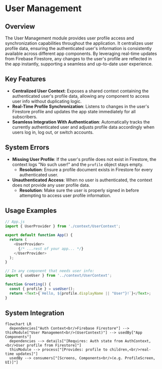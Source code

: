 # User Management

## Overview
The User Management module provides user profile access and synchronization capabilities throughout the application. It centralizes user profile data, ensuring the authenticated user's information is consistently available across different app components. By leveraging real-time updates from Firebase Firestore, any changes to the user's profile are reflected in the app instantly, supporting a seamless and up-to-date user experience.

## Key Features
- **Centralized User Context**: Exposes a shared context containing the authenticated user's profile data, allowing any component to access user info without duplicating logic.
- **Real-Time Profile Synchronization**: Listens to changes in the user's Firestore profile and updates the app state immediately for all subscribers.
- **Seamless Integration With Authentication**: Automatically tracks the currently authenticated user and adjusts profile data accordingly when users log in, log out, or switch accounts.

## System Errors
- **Missing User Profile**: If the user's profile does not exist in Firestore, the context logs "No such user!" and the `profile` object stays empty. 
  - **Resolution**: Ensure a profile document exists in Firestore for every authenticated user.
- **Unauthenticated Access**: When no user is authenticated, the context does not provide any user profile data.
  - **Resolution**: Make sure the user is properly signed in before attempting to access user profile information.

## Usage Examples

```javascript
// App.js
import { UserProvider } from './context/UserContext';

export default function App() {
  return (
    <UserProvider>
      {/* ...rest of your app... */}
    </UserProvider>
  );
}

// In any component that needs user info:
import { useUser } from '../context/UserContext';

function Greeting() {
  const { profile } = useUser();
  return <Text>{`Hello, ${profile.displayName || "User"}!`}</Text>;
}
```

## System Integration

```mermaid
flowchart LR
  dependencies["Auth Context<br/>Firebase Firestore"] --> thisModule["User Management<br/>(UserContext)"] --> usedBy["App Components"]
  dependencies --> details["[Requires: Auth state from AuthContext,<br/>User profile from Firestore]"]
  thisModule --> process["[Provides: profile to children,<br/>real-time updates]"] 
  usedBy --> consumers["[Screens, Components<br/>(e.g. ProfileScreen, UI)]"]
```
